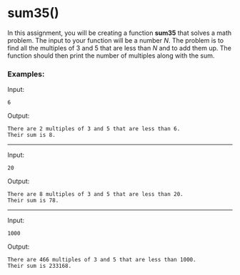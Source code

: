 # sum35()

In this assignment, you will be creating a function **sum35** that solves a math problem.  The input to your function will be a number *N*.  The problem is to find all the multiples of 3 and 5 that are less than *N* and to add them up.  The function should then print the number of multiples along with the sum.

### Examples:

Input:

```
6
```

Output:
```
There are 2 multiples of 3 and 5 that are less than 6.
Their sum is 8.
```
---

Input:

```
20
```

Output:
```
There are 8 multiples of 3 and 5 that are less than 20.
Their sum is 78.
```

---

Input:

```
1000
```

Output:
```
There are 466 multiples of 3 and 5 that are less than 1000.
Their sum is 233168.
```
